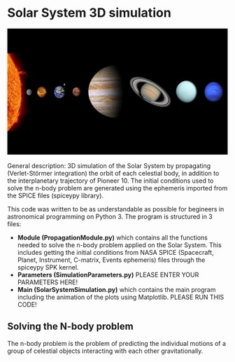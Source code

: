 # Solar System 3D simulation

![This is an image](solarsys_im.jpg)

General description: 3D simulation of the Solar System by propagating (Verlet-Störmer integration) the orbit of each celestial body,  in addition to the interplanetary trajectory of Pioneer 10. The initial  conditions used to solve the n-body problem are generated using the ephemeris  imported from the SPICE files (spiceypy library). 

This code was written to be as understandable as possible for begineers in astronomical programming on Python 3. 
The program is structured in 3 files:
- **Module (PropagationModule.py)** which contains all the functions needed to solve the n-body problem applied on the Solar System. This includes getting the initial conditions from NASA SPICE (Spacecraft, Planet, Instrument, C-matrix, Events ephemeris) files through the spiceypy SPK kernel. 
- **Parameters (SimulationParameters.py)** PLEASE ENTER YOUR PARAMETERS HERE!
- **Main (SolarSystemSimulation.py)** which contains the main program including the animation of the plots using Matplotlib. PLEASE RUN THIS CODE!

## Solving the N-body problem

The n-body problem is the problem of predicting the individual motions of a group of celestial objects interacting with each other gravitationally.
